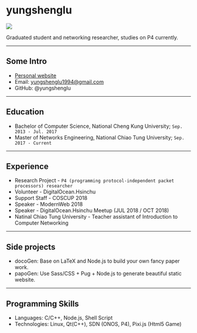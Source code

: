 # yungshenglu

![](https://i.imgur.com/FmFgpW2.jpg)

Graduated student and networking researcher, studies on P4 currently.

---

## Some Intro
* [Personal website](https://yungshenglu.github.io)
* Email: yungshenglu1994@gmail.com
* GitHub: @yungshenglu

---

## Education

* Bachelor of Computer Science, National Cheng Kung University; `Sep. 2013 - Jul. 2017`
* Master of Networks Engineering, National Chiao Tung University; `Sep. 2017 - Current`

---

## Experience

* Research Project - `P4 (programming protocol-independent packet processors) researcher`
* Volunteer - DigitalOcean.Hsinchu
* Support Staff - COSCUP 2018
* Speaker - ModernWeb 2018
* Speaker - DigitalOcean.Hsinchu Meetup (JUL 2018 / OCT 2018)
* Natinal Chiao Tung University - Teacher assistant of Introduction to Computer Networking

---

## Side projects

* docoGen: Base on LaTeX and Node.js to build your own fancy paper work.
* papoGen: Use Sass/CSS + Pug + Node.js to generate beautiful static website.

--- 

## Programming Skills

* Languages:  C/C++, Node.js, Shell Script
* Technologies:  Linux, Qt(C++), SDN (ONOS, P4), Pixi.js (Html5 Game)
